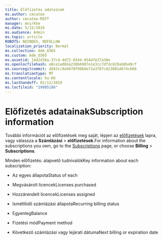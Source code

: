 ```yaml
---
title: Előfizetés adatainak
ms.author: cmcatee
author: cmcatee-MSFT
manager: mnirkhe
ms.date: 5/15/2018
ms.audience: Admin
ms.topic: article
ROBOTS: NOINDEX, NOFOLLOW
localization_priority: Normal
ms.collection: Adm_O365
ms.custom: Adm_O365
ms.assetid: 14d2d36a-37cd-4d72-8344-85447e27a38e
ms.openlocfilehash: e8ce1a06ba230b6907e1e3cc7dfdc829ab8b49cf
ms.sourcegitcommit: dd43cc0a9470f98b8ef2a3787c823801d674c666
ms.translationtype: MT
ms.contentlocale: hu-HU
ms.lasthandoff: 02/12/2019
ms.locfileid: "29905186"
---
```

# <a name="subscription-information"></a><span data-ttu-id="c2f8d-102">Előfizetés adatainak</span><span class="sxs-lookup"><span data-stu-id="c2f8d-102">Subscription information</span></span>

<span data-ttu-id="c2f8d-103">További információt az előfizetések meg saját, lépjen az [előfizetések](https://go.microsoft.com/fwlink/p/?linkid=842054) lapra, vagy válassza a **Számlázási** \> **előfizetések**.</span><span class="sxs-lookup"><span data-stu-id="c2f8d-103">For information about the subscriptions you own, go to the [Subscriptions](https://go.microsoft.com/fwlink/p/?linkid=842054) page, or choose **Billing** \> **Subscriptions**.</span></span>
  
<span data-ttu-id="c2f8d-104">Minden előfizetés: alapvető tudnivalók</span><span class="sxs-lookup"><span data-stu-id="c2f8d-104">Key information about each subscription:</span></span>
  
- <span data-ttu-id="c2f8d-105">Az egyes állapota</span><span class="sxs-lookup"><span data-stu-id="c2f8d-105">Status of each</span></span>
    
- <span data-ttu-id="c2f8d-106">Megvásárolt licencek</span><span class="sxs-lookup"><span data-stu-id="c2f8d-106">Licenses purchased</span></span>
    
- <span data-ttu-id="c2f8d-107">Hozzárendelt licencek</span><span class="sxs-lookup"><span data-stu-id="c2f8d-107">Licenses assigned</span></span>
    
- <span data-ttu-id="c2f8d-108">Ismétlődő számlázási állapota</span><span class="sxs-lookup"><span data-stu-id="c2f8d-108">Recurring billing status</span></span>
    
- <span data-ttu-id="c2f8d-109">Egyenleg</span><span class="sxs-lookup"><span data-stu-id="c2f8d-109">Balance</span></span>
    
- <span data-ttu-id="c2f8d-110">Fizetési mód</span><span class="sxs-lookup"><span data-stu-id="c2f8d-110">Payment method</span></span>
    
- <span data-ttu-id="c2f8d-111">Következő számlázási vagy lejárati dátuma</span><span class="sxs-lookup"><span data-stu-id="c2f8d-111">Next billing or expiration date</span></span>
    

